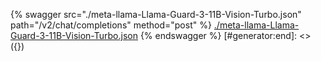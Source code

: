 [#generator:start]: <> ({ "template": "openapi" })
{% swagger src="./meta-llama-Llama-Guard-3-11B-Vision-Turbo.json" path="/v2/chat/completions" method="post" %}
[./meta-llama-Llama-Guard-3-11B-Vision-Turbo.json](./meta-llama-Llama-Guard-3-11B-Vision-Turbo.json)
{% endswagger %}
[#generator:end]: <> ({})